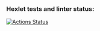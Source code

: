 ### Hexlet tests and linter status:
[![Actions Status](https://github.com/EvgeniiKova/frontend-project-44/workflows/hexlet-check/badge.svg)](https://github.com/EvgeniiKova/frontend-project-44/actions)